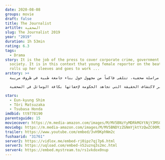 ```yaml
---
date: 2020-08-08
groups: movie
draft: false
title: The Journalist
artitle: الصحفية
slug: The Journalist 2019
year: "2019"
duration: 1h 53min
rating: 6.3
tags:
  - Drama
story: It is the job of the press to cover corporate crime, government plots and
  society. It is in this context that young female reporter on the beat Erika
  rolls up her sleeves and goes to work ...
arstory: >+
  مراسلة صحفية، تتلقى فاكساً من مجهول حول بناء جامعة طبية في ظروف مريبة،

  وتقرر السعي خلف الخبر لاكتشاف الحقيقة التي تجاهد الحكومة لإخفائها بكافة الوسائل في الصحفية The Journalist

stars:
  - Eun-kyung Shim
  - Tôri Matsuzaka
  - Tsubasa Honda
imdbid: tt9778190
parentsguide: 15
moviecover: https://m.media-amazon.com/images/M/MV5BNzYyMDRkMGYtNjY3MS00YTk1LThkODYtYThjMjYyMjY5OGMxXkEyXkFqcGdeQXVyNjc3MjQzNTI@._V1_.jpg
moviebg: https://m.media-amazon.com/images/M/MV5BNDYzZGNmYjktYzQwZC00Mzk2LTk0MjgtYjFmODYxNDIzODVjXkEyXkFqcGdeQXVyNzI1NzMxNzM@._V1_.jpg
trailer: https://www.youtube.com/embed/3vH9KphNm2c
fushaarid: "31761"
server2: https://vidlox.me/embed-rj0ipz7qj7p6.html
server3: https://uqload.com/embed-n52uznq3s2mc.html
server4: https://embed.mystream.to/rs1vkdox0nup
---
```

